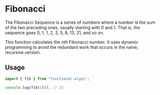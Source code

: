# Fibonacci

The Fibonacci Sequence is a series of numbers where a number is the sum of the two preceding ones, usually starting with 0 and 1. That is, the sequence goes 0, 1, 1, 2, 3, 5, 8, 13, 21, and so on.

This function calculates the _nth_ Fibonacci number. It uses dynamic programming to avoid the redundant work that occurs in the naive, recursive version.

## Usage

```typescript
import { fib } from "functional-algos";

console.log(fib(10)); // 55
```
